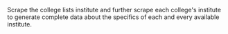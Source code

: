 Scrape the college lists institute and further scrape each college's institute to generate complete data about the specifics of each and every available institute.